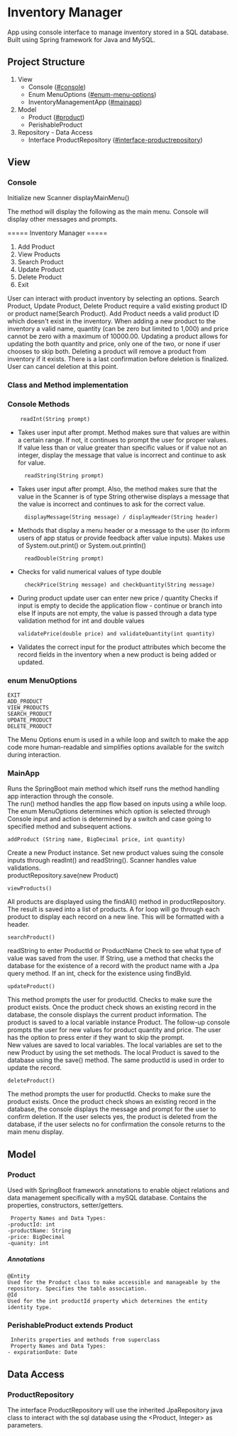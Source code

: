 # Inventory Manager
App using console interface to manage inventory stored in a SQL database. 
Built using Spring framework for Java and MySQL.

## Project Structure
  1. View 
      * Console ([#console](https://github.com/abaya7721/JavaConsoleAppInventoryManager#console))
      * Enum MenuOptions ([#enum-menu-options](https://github.com/abaya7721/JavaConsoleAppInventoryManager#enum-menuoptions))
      * InventoryManagementApp ([#mainapp](https://github.com/abaya7721/JavaConsoleAppInventoryManager#mainapp))
  2. Model
      * Product ([#product](https://github.com/abaya7721/JavaConsoleAppInventoryManager#product))
      * PerishableProduct
  3. Repository - Data Access
      * Interface ProductRepository ([#interface-productrepository](https://github.com/abaya7721/JavaConsoleAppInventoryManager#interface-productrepository))


## View
### Console
Initialize new Scanner
displayMainMenu()

The method will display the following as the main menu. Console will display other messages and prompts. 

===== Inventory Manager =====
1. Add Product
2. View Products
3. Search Product
4. Update Product
5. Delete Product
6. Exit

User can interact with product inventory by selecting an options. 
Search Product, Update Product, Delete Product require a valid existing product ID or product name(Search Product).
Add Product needs a valid product ID which doesn't exist in the inventory.
When adding a new product to the inventory a valid name, quantity (can be zero but limited to 1,000) and price cannot be zero with a maximum of 10000.00.
Updating a product allows for updating the both quantity and price, only one of the two, or none if user chooses to skip both.
Deleting a product will remove a product from inventory if it exists. There is a last confirmation before deletion is finalized. User can cancel deletion at this point. 


### Class and Method implementation

### Console Methods
		readInt(String prompt) 
* Takes user input after prompt. Method makes sure that values are within a certain range. If not, it continues to prompt the user for proper values. 
If value less than or value greater than specific values or if value not an integer, display the message that value is incorrect and continue to ask for value.

		readString(String prompt)
* Takes user input after prompt. Also, the method makes sure that the value in the Scanner is of type String otherwise displays a message that the value is incorrect and continues to ask for the correct value.

		displayMessage(String message) / displayHeader(String header)
* Methods that display a menu header or a message to the user (to inform users of app status or provide feedback after value inputs).
Makes use of System.out.print() or System.out.println()

        readDouble(String prompt)
* Checks for valid numerical values of type double

        checkPrice(String message) and checkQuantity(String message)
*   During product update user can enter new price / quantity
    Checks if input is empty  to decide the application flow - continue or branch into else
    If inputs are not empty, the value is passed through a data type validation method for int and double values

        validatePrice(double price) and validateQuantity(int quantity)
* Validates the correct input for the product attributes which become the record fields in the inventory when a new product is being added or updated.



### enum MenuOptions
	EXIT
	ADD_PRODUCT
	VIEW_PRODUCTS
	SEARCH_PRODUCT
	UPDATE_PRODUCT
	DELETE_PRODUCT

The Menu Options enum is used in a while loop and switch to make the app code more human-readable and simplifies options available for the switch during interaction. 

### MainApp
Runs the SpringBoot main method which itself runs the method handling app interaction through the console.  
The run() method handles the app flow based on inputs using a while loop.
The enum MenuOptions determines which option is selected through Console input and action is determined by a switch and case going to specified method and subsequent actions.

	addProduct (String name, BigDecimal price, int quantity)
Create a new Product instance.
Set new product values suing the console inputs through readInt() and readString().
Scanner handles value validations.  
productRepository.save(new Product)

	viewProducts()
All products are displayed using the findAll() method in productRepository. The result is saved into a list of products. A for loop will go through each product to display each record on a new line. This will be formatted with a header.

	searchProduct()
readString to enter ProductId or ProductName
Check to see what type of value was saved from the user.
If String, use a method that checks the database for the existence of a record with the product name with a Jpa query method. If an int, check for the existence using findById.

	updateProduct()
This method prompts the user for productId. Checks to make sure the product exists. Once the product check shows an existing record in the database, the console displays the current product information. The product is saved to a local variable instance Product.  The follow-up console prompts the user for new values for product quantity and price. The user has the option to press enter if they want to skip the prompt.  
New values are saved to local variables. The local variables are set to the new Product by using the set methods. The local Product is saved to the database using the save() method. The same productId is used in order to update the record.

	deleteProduct()
The method prompts the user for productId.  Checks to make sure the product exists. Once the product check shows an existing record in the database, the console displays the message and prompt for the user to confirm deletion. If the user selects yes, the product is deleted from the database, if the user selects no for confirmation the console returns to the main menu display.


## Model 
### Product
Used with SpringBoot framework annotations to enable object relations and data management specifically with a mySQL database.
Contains the properties, constructors, setter/getters.

	 Property Names and Data Types:
	-productId: int
	-productName: String
	-price: BigDecimal
	-quanity: int

##### Annotations
	@Entity 
 	Used for the Product class to make accessible and manageable by the repository. Specifies the table association.
 	@Id 
  	Used for the int productId property which determines the entity identity type.

### PerishableProduct extends Product
     Inherits properties and methods from superclass
	 Property Names and Data Types:
	- expirationDate: Date


## Data Access
### ProductRepository
The interface ProductRepository will use the inherited JpaRepository java class to interact with the sql database using the <Product, Integer> as parameters.

